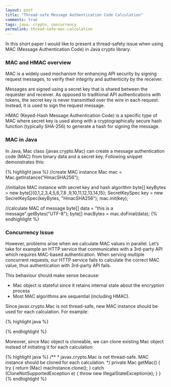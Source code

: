 ```yaml
---
layout: post
title: "Thread-safe Message Authentication Code Calculation"
comments: true
tags: java, crypto, concurrency
permalink: thread-safe-mac-calculation
---
```

In this short paper I would like to present a thread-safety issue when using MAC (Message Authentication Code) in Java crypto library.

### MAC and HMAC overview

MAC is a widely used mechanism for enhancing API security by signing request messages, to verify their integrity and authenticity by the receiver. 

Messages are signed using a secret key that is shared between the requester and receiver. As opposed to traditional API authentications with tokens, the secret key is never transmitted over the wire in each request. Instead, it is used to sign the request message. 

HMAC (Keyed-Hash Message Authentication Code) is a specific type of MAC where secret key is used along with a cryptographically secure hash function (typically SHA-256) to generate a hash for signing the message.

### MAC in Java

In Java, Mac class (javax.crypto.Mac) can create a message authentication code (MAC) from binary data and a secret key. Following snippet demonstrates this: 

{% highlight java %} 
//create MAC instance
Mac mac = Mac.getInstance("HmacSHA256");

//initialize MAC instance with secret key and hash algorithm
byte[] keyBytes   = new byte[]{0,1,2,3,4,5,6,7,8 ,9,10,11,12,13,14,15};
SecretKeySpec key = new SecretKeySpec(keyBytes, "HmacSHA256");
mac.init(key);

//calculate MAC of message
byte[] data  = "this is a message".getBytes("UTF-8");
byte[] macBytes = mac.doFinal(data);
{% endhighlight %}
 
### Concurrency Issue
 
However, problems arise when we calculate MAC values in parallel. Let’s take for example an HTTP service that communicates with a 3rd-party API which requires MAC-based authentication. When serving multiple concurrent requests, our HTTP service fails to calculate the correct MAC value, thus authentication with 3rd-party API fails.

This behaviour should make sense because:

- Mac object is stateful since it retains internal state about the encryption process 
- Most MAC algorithms are sequential (including HMAC). 

Since javax.crypto.Mac is not thread-safe, new MAC instance should be used for each calculation. For example:

{% highlight java %} 

{% endhighlight %}

Moreover, since Mac object is cloneable, we can clone existing Mac object instead of initiating it for each calculation:

{% highlight java %} 
    /**
     * javax.crypto.Mac is not thread-safe. MAC instance should be cloned for each calculation.
     */
    private Mac getMac() {
        try {
            return (Mac) macInstance.clone();
        } catch (CloneNotSupportedException e) {
            throw new IllegalStateException(e);
        }
    }
{% endhighlight %}
